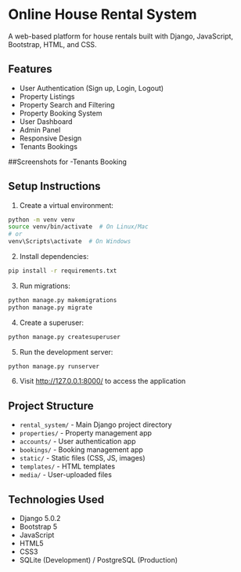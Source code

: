 # Online House Rental System

A web-based platform for house rentals built with Django, JavaScript, Bootstrap, HTML, and CSS.

## Features

- User Authentication (Sign up, Login, Logout)
- Property Listings
- Property Search and Filtering
- Property Booking System
- User Dashboard
- Admin Panel
- Responsive Design
- Tenants Bookings
  
##Screenshots for
-Tenants Booking

## Setup Instructions

1. Create a virtual environment:
```bash
python -m venv venv
source venv/bin/activate  # On Linux/Mac
# or
venv\Scripts\activate  # On Windows
```

2. Install dependencies:
```bash
pip install -r requirements.txt
```

3. Run migrations:
```bash
python manage.py makemigrations
python manage.py migrate
```

4. Create a superuser:
```bash
python manage.py createsuperuser
```

5. Run the development server:
```bash
python manage.py runserver
```

6. Visit http://127.0.0.1:8000/ to access the application

## Project Structure

- `rental_system/` - Main Django project directory
- `properties/` - Property management app
- `accounts/` - User authentication app
- `bookings/` - Booking management app
- `static/` - Static files (CSS, JS, images)
- `templates/` - HTML templates
- `media/` - User-uploaded files

## Technologies Used

- Django 5.0.2
- Bootstrap 5
- JavaScript
- HTML5
- CSS3
- SQLite (Development) / PostgreSQL (Production) 
